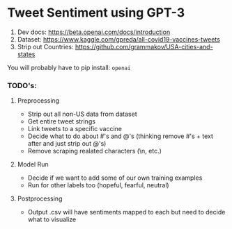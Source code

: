 # Tweet Sentiment using GPT-3

1. Dev docs: https://beta.openai.com/docs/introduction
2. Dataset: https://www.kaggle.com/gpreda/all-covid19-vaccines-tweets
3. Strip out Countries: https://github.com/grammakov/USA-cities-and-states

You will probably have to pip install: `openai`

### TODO's:
1. Preprocessing
    - Strip out all non-US data from dataset
    - Get entire tweet strings
    - Link tweets to a specific vaccine
    - Decide what to do about #'s and @'s (thinking remove #'s + text
    after and just strip out @'s)
    - Remove scraping realated characters (\n, etc.)

2. Model Run
    - Decide if we want to add some of our own training examples
    - Run for other labels too (hopeful, fearful, neutral)

3. Postprocessing
    - Output .csv will have sentiments mapped to each but need to decide
    what to visualize
